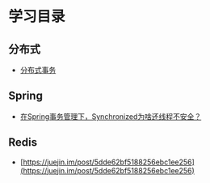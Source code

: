 
#  学习目录

##  分布式
- [分布式事务](https://juejin.im/post/5dd91428f265da7dcc7e5930)

## Spring
- [在Spring事务管理下，Synchronized为啥还线程不安全？](https://juejin.im/post/5ddc7a23e51d452331202721)


## Redis
- [https://juejin.im/post/5dde62bf5188256ebc1ee256](https://juejin.im/post/5dde62bf5188256ebc1ee256)
